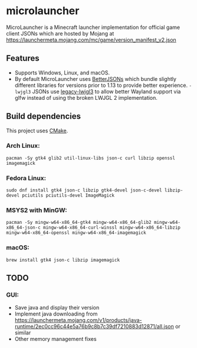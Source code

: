 # microlauncher

MicroLauncher is a Minecraft launcher implementation for official game client JSONs which are hosted by Mojang at https://launchermeta.mojang.com/mc/game/version_manifest_v2.json

## Features
- Supports Windows, Linux, and macOS.
- By default MicroLauncher uses [BetterJSONs](https://github.com/MCPHackers/BetterJSONs) which bundle slightly different libraries for versions prior to 1.13 to provide better experience. `-lwjgl3` JSONs use [legacy-lwjgl3](https://github.com/MCPHackers/legacy-lwjgl3) to allow better Wayland support via glfw instead of using the broken LWJGL 2 implementation.

## Build dependencies
This project uses [CMake](https://cmake.org/).

### Arch Linux:
```
pacman -Sy gtk4 glib2 util-linux-libs json-c curl libzip openssl imagemagick
```

### Fedora Linux:
```
sudo dnf install gtk4 json-c libzip gtk4-devel json-c-devel libzip-devel pciutils pciutils-devel ImageMagick
```

### MSYS2 with MinGW:
```
pacman -Sy mingw-w64-x86_64-gtk4 mingw-w64-x86_64-glib2 mingw-w64-x86_64-json-c mingw-w64-x86_64-curl-winssl mingw-w64-x86_64-libzip mingw-w64-x86_64-openssl mingw-w64-x86_64-imagemagick
```

### macOS:
```
brew install gtk4 json-c libzip imagemagick
```

## TODO

### GUI:
- Save java and display their version
- Implement java downloading from https://launchermeta.mojang.com/v1/products/java-runtime/2ec0cc96c44e5a76b9c8b7c39df7210883d12871/all.json or similar
- Other memory management fixes